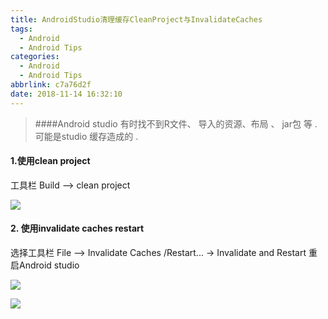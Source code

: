 ```yaml
---
title: AndroidStudio清理缓存CleanProject与InvalidateCaches
tags:
  - Android
  - Android Tips
categories:
  - Android
  - Android Tips
abbrlink: c7a76d2f
date: 2018-11-14 16:32:10
---
```


> ####Android studio 有时找不到R文件、 导入的资源、布局 、 jar包 等  . 可能是studio 缓存造成的 .



#### 1.使用clean project 

工具栏  Build  -->     clean project

![](https://ws3.sinaimg.cn/large/006tNbRwly1fx7os2risbj307n09nabf.jpg)

<!--more-->

#### 2. 使用invalidate caches restart   

选择工具栏  File  -->     Invalidate Caches /Restart...    ->   Invalidate and Restart        重启Android studio

![](https://ws4.sinaimg.cn/large/006tNbRwly1fx7ott249xj306p0esjt6.jpg)

![](https://ws4.sinaimg.cn/large/006tNbRwly1fx7otwrww1j30fd04zgm7.jpg)